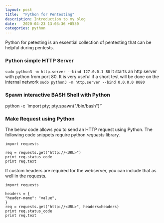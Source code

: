 ```yaml
---
layout: post
title:  "Python for Pentesting"
description: Introduction to my blog
date:   2020-04-23 13:03:36 +0530
categories: python
---
```


Python for petesting is an essential collection of pentesting that can be helpful during pentests.

### Python simple HTTP Server
`sudo python3 -m http.server --bind 127.0.0.1 80`
It starts an http server with python from port 80. It is very useful if a short test will be done on the internal network 
`sudo python3 -m http.server --bind 0.0.0.0 8080`



### Spawn interactive BASH Shell with Python

python -c 'import pty; pty.spawn("/bin/bash")'`


### Make Request using Python

The below code allows you to send an HTTP request using Python. The following code snippets require python _requests_ library.

```
import requests

req = requests.get("http://<URL>")
print req.status_code
print req.text
```

If custom headers are required for the webserver, you can include that as well in  the requests.

```
import requests

headers = {
"header-name": "value",
}
req = requests.get("http://<URL>", headers=headers)
print req.status_code
print req.text
```
